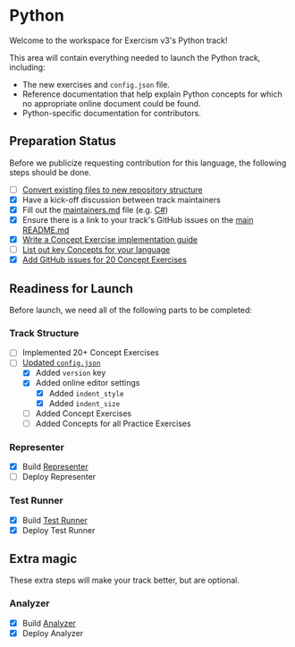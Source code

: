 # Python

Welcome to the workspace for Exercism v3's Python track!

This area will contain everything needed to launch the Python track, including:

- The new exercises and `config.json` file.
- Reference documentation that help explain Python concepts for which no appropriate online document could be found.
- Python-specific documentation for contributors.

## Preparation Status

Before we publicize requesting contribution for this language, the following steps should be done.

- [ ] [Convert existing files to new repository structure](../../docs/maintainers/repository-structure.md)
- [x] Have a kick-off discussion between track maintainers
- [x] Fill out the [maintainers.md](./maintainers.md) file (e.g. [C#](../csharp/maintainers.md))
- [x] Ensure there is a link to your track's GitHub issues on the [main README.md](../../README.md)
- [x] [Write a Concept Exercise implementation guide](../../docs/maintainers/writing-a-concept-exercise-github-issue.md)
- [ ] [List out key Concepts for your language](../../docs/maintainers/determining-concepts.md)
- [x] [Add GitHub issues for 20 Concept Exercises](../../docs/maintainers/writing-a-concept-exercise-github-issue.md)

## Readiness for Launch

Before launch, we need all of the following parts to be completed:

### Track Structure

- [ ] Implemented 20+ Concept Exercises
- [ ] [Updated `config.json`](../../docs/maintainers/migrating-your-config-json-files.md)
  - [x] Added `version` key
  - [x] Added online editor settings
    - [x] Added `indent_style`
    - [x] Added `indent_size`
  - [ ] Added Concept Exercises
  - [ ] Added Concepts for all Practice Exercises

### Representer

- [x] Build [Representer](https://github.com/exercism/python-representer)
- [ ] Deploy Representer

### Test Runner

- [x] Build [Test Runner](https://github.com/exercism/python-test-runner)
- [x] Deploy Test Runner

## Extra magic

These extra steps will make your track better, but are optional.

### Analyzer

- [x] Build [Analyzer](https://github.com/exercism/python-analyzer)
- [x] Deploy Analyzer
